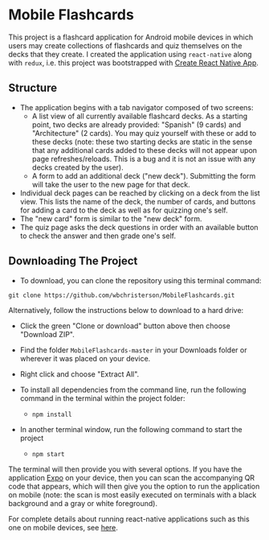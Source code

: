 # Mobile Flashcards

This project is a flashcard application for Android mobile devices in which users may create collections of flashcards and quiz themselves on the decks that they create. I created the application using `react-native` along with `redux`, i.e. this project was bootstrapped with [Create React Native App](https://github.com/react-community/create-react-native-app).

## Structure

* The application begins with a tab navigator composed of two screens:
  - A list view of all currently available flashcard decks. As a starting point, two decks are already provided: "Spanish" (9 cards) and "Architecture" (2 cards). You may quiz yourself with these or add to these decks (note: these two starting decks are static in the sense that any additional cards added to these decks will not appear upon page refreshes/reloads. This is a bug and it is not an issue with any decks created by the user).
  - A form to add an additional deck ("new deck"). Submitting the form will take the user to the new page for that deck.
* Individual deck pages can be reached by clicking on a deck from the list view. This lists the name of the deck, the number of cards, and buttons for adding a card to the deck as well as for quizzing one's self.
* The "new card" form is similar to the "new deck" form.
* The quiz page asks the deck questions in order with an available button to check the answer and then grade one's self.

## Downloading The Project

* To download, you can clone the repository using this terminal command:
```
git clone https://github.com/wbchristerson/MobileFlashcards.git
```

Alternatively, follow the instructions below to download to a hard drive:
* Click the green "Clone or download" button above then choose "Download ZIP".
* Find the folder `MobileFlashcards-master` in your Downloads folder or wherever it was placed on your device.
* Right click and choose "Extract All".

* To install all dependencies from the command line, run the following command in the terminal within the project folder:
    - `npm install`
* In another terminal window, run the following command to start the project
    - `npm start`

The terminal will then provide you with several options. If you have the application [Expo](https://expo.io/) on your device, then you can scan the accompanying QR code that appears, which will then give you the option to run the application on mobile (note: the scan is most easily executed on terminals with a black background and a gray or white foreground).


For complete details about running react-native applications such as this one on mobile devices, see [here](https://github.com/react-community/create-react-native-app/blob/master/react-native-scripts/template/README.md).
